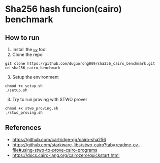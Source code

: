 # Sha256 hash funcion(cairo) benchmark

## How to run
1. Install the [`uv`](https://github.com/astral-sh/uv) tool
2. Clone the repo 
```
git clone https://github.com/duguorong009/sha256_cairo_benchmark.git
cd sha256_cairo_benchmark
```
3. Setup the environment
```
chmod +x setup.sh
./setup.sh
```
3. Try to run proving with STWO prover
```
chmod +x stwo_proving.sh
./stwo_proving.sh
```
## References
- https://github.com/cartridge-gg/cairo-sha256
- https://github.com/starkware-libs/stwo-cairo?tab=readme-ov-file#using-stwo-to-prove-cairo-programs
- https://docs.cairo-lang.org/cairozero/quickstart.html
